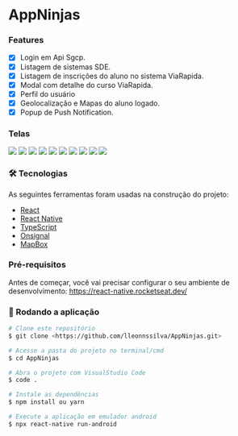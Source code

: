 # AppNinjas

### Features

- [x] Login em Api Sgcp.
- [x] Listagem de sistemas SDE.
- [x] Listagem de inscrições do aluno no sistema ViaRapida.
- [X] Modal com detalhe do curso ViaRapida.
- [X] Perfil do usuário
- [X] Geolocalização e Mapas do aluno logado.
- [X] Popup de Push Notification.

### Telas
<img  src="/src/assets/App.png" />
<img  src="/src/assets/Login.png" />
<img  src="/src/assets/Registrar.png" />
<img  src="/src/assets/HomeInicial.png" />
<img  src="/src/assets/Sistemas.png" />
<img  src="/src/assets/ViaRapida_Inscricao.png" />
<img  src="/src/assets/ViaRapida_Inscricao_detalhe.png" />
<img  src="/src/assets/Perfil.png" />
<img  src="/src/assets/PushNotification1.png" />
<img  src="/src/assets/PushNotification2.png" />

### 🛠 Tecnologias

As seguintes ferramentas foram usadas na construção do projeto:

- [React](https://pt-br.reactjs.org/)
- [React Native](https://reactnative.dev/)
- [TypeScript](https://www.typescriptlang.org/)
- [Onsignal](https://onesignal.com/)
- [MapBox](https://www.mapbox.com/)

### Pré-requisitos

Antes de começar, você vai precisar configurar o seu ambiente de desenvolvimento:
https://react-native.rocketseat.dev/

### 🎲 Rodando a aplicação

```bash
# Clone este repositório
$ git clone <https://github.com/lleonnssilva/AppNinjas.git>

# Acesse a pasta do projeto no terminal/cmd
$ cd AppNinjas

# Abra o projeto com VisualStudio Code
$ code .

# Instale as dependências
$ npm install ou yarn

# Execute a aplicação em emulador android
$ npx react-native run-android

```

